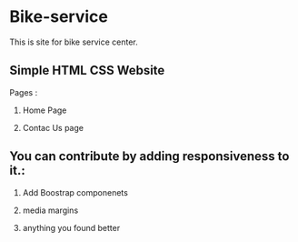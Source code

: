 # Bike-service

This is site for bike service center.

## Simple HTML CSS Website

Pages : 

1. Home Page

2. Contac Us page

## You can contribute by adding responsiveness to it.:


1. Add Boostrap componenets

2. media margins

3. anything you found better
